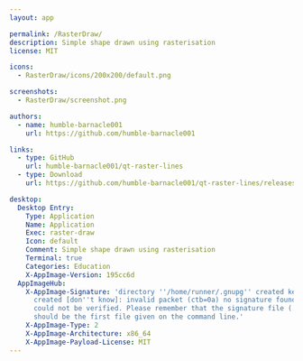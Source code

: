 ```yaml
---
layout: app

permalink: /RasterDraw/
description: Simple shape drawn using rasterisation
license: MIT

icons:
  - RasterDraw/icons/200x200/default.png

screenshots:
  - RasterDraw/screenshot.png

authors:
  - name: humble-barnacle001
    url: https://github.com/humble-barnacle001

links:
  - type: GitHub
    url: humble-barnacle001/qt-raster-lines
  - type: Download
    url: https://github.com/humble-barnacle001/qt-raster-lines/releases

desktop:
  Desktop Entry:
    Type: Application
    Name: Application
    Exec: raster-draw
    Icon: default
    Comment: Simple shape drawn using rasterisation
    Terminal: true
    Categories: Education
    X-AppImage-Version: 195cc6d
  AppImageHub:
    X-AppImage-Signature: 'directory ''/home/runner/.gnupg'' created keybox ''/home/runner/.gnupg/pubring.kbx''
      created [don''t know]: invalid packet (ctb=0a) no signature found the signature
      could not be verified. Please remember that the signature file (.sig or .asc)
      should be the first file given on the command line.'
    X-AppImage-Type: 2
    X-AppImage-Architecture: x86_64
    X-AppImage-Payload-License: MIT
---
```

